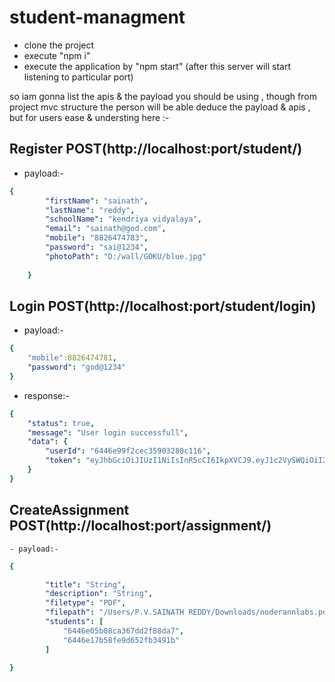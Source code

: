 # student-managment

- clone the project 
- execute "npm i"
- execute the application by "npm start"
(after this server will start listening to particular port)


so iam gonna list the apis & the payload you should be using , though from project mvc structure the person will be able deduce the payload & apis , but for users ease & understing here :-


## Register POST(http://localhost:port/student/)
- payload:-
```yaml
{
        "firstName": "sainath",
        "lastName": "reddy",
        "schoolName": "kendriya vidyalaya",
        "email": "sainath@god.com",
        "mobile": "8826474783",
        "password": "sai@1234",
        "photoPath": "D:/wall/GOKU/blue.jpg"
       
    }
 ```
     
     
  ## Login POST(http://localhost:port/student/login)
  - payload:-
```yaml
{
    "mobile":8826474781,
    "password": "god@1234"
}
```


  - response:-
```yaml
{
    "status": true,
    "message": "User login successfull",
    "data": {
        "userId": "6446e99f2cec35903280c116",
        "token": "eyJhbGciOiJIUzI1NiIsInR5cCI6IkpXVCJ9.eyJ1c2VySWQiOiI2NDQ2ZTk5ZjJjZWMzNTkwMzI4MGMxMTYiLCJpYXQiOjE2ODI0MDIxMDEsImV4cCI6MTY4MjQ2MjEwMX0.Vffmhs0HyHYgNLihzUlBbnajngoaRBjIyMq91zXw6WU"
    }
}
```

## CreateAssignment POST(http://localhost:port/assignment/)
    - payload:-
```yaml
{

        "title": "String",
        "description": "String",
        "filetype": "PDF",
        "filepath": "/Users/P.V.SAINATH REDDY/Downloads/noderannlabs.pdf" ,
        "students": [
            "6446e05b08ca367dd2f88da7",
            "6446e17b58fe9d652fb3491b"
        ]

}
```
    
    



